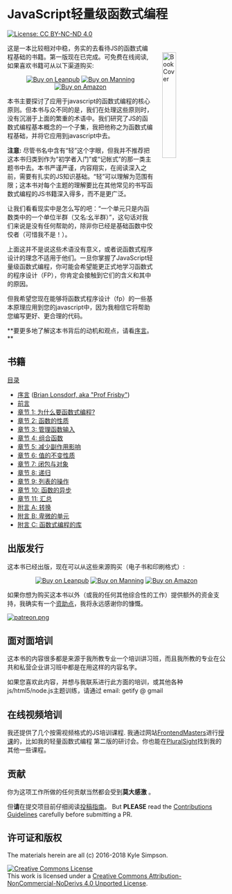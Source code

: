 # JavaScript轻量级函数式编程

[![License: CC BY-NC-ND 4.0](https://img.shields.io/badge/License-CC%20BY--NC--ND%204.0-blue.svg)](http://creativecommons.org/licenses/by-nc-nd/4.0/)

<a href="http://fljsbook.com"><img src="manuscript/images/marketing/front-cover-small.png" width="25%" align="right" hspace="20" vspace="20" title="Functional-Light JavaScript" alt="Book Cover"></a>

这是一本比较相对中稳，务实的去看待JS的函数式编程基础的书籍。第一版现在已完成。可免费在线阅读, 如果喜欢书籍可从以下渠道购买:

<p align="center">
    <a href="http://fljsbook.com"><img src="https://img.shields.io/badge/Buy-Leanpub-yellow.svg" title="Buy on Leanpub" alt="Buy on Leanpub"></a> <a href="http://manning.fljsbook.com"><img src="https://img.shields.io/badge/Buy-Manning-yellow.svg" title="Buy on Manning" alt="Buy on Manning"></a> <a href="http://amazon.fljsbook.com"><img src="https://img.shields.io/badge/Buy-Amazon-yellow.svg" title="Buy on Amazon" alt="Buy on Amazon"></a>
</p>

本书主要探讨了应用于javascript的函数式编程的核心原则。但本书与众不同的是，我们在处理这些原则时，没有沉溺于上面的繁重的术语中。我们研究了JS的函数式编程基本概念的一个子集，我把他称之为函数式编程基础，并将它应用到javascript中去。

**注意:** 尽管书名中含有“轻”这个字眼，但我并不推荐把这本书归类到作为“初学者入门”或“记帐式”的那一类主题书中去。本书严谨严谨，内容翔实，在阅读深入之前，需要有扎实的JS知识基础。“轻”可以理解为范围有限；这本书对每个主题的理解要比在其他常见的书写函数式编程的JS书籍深入得多，而不是更广泛。

让我们看看现实中是怎么写的吧：“一个单元只是内函数类中的一个单位半群（又名:幺半群）”，这句话对我们来说是没有任何帮助的，除非你已经是基础函数中佼佼者（可惜我不是！）。

上面这并不是说这些术语没有意义，或者说函数式程序设计的理念不适用于他们。一旦你掌握了JavaScript轻量级函数式编程，你可能会希望能更正式地学习函数式的程序设计（FP），你肯定会接触到它们的含义和其中的原因。

但我希望您现在能够将函数式程序设计（fp）的一些基本原理应用到您的javascript中，因为我相信它将帮助您编写更好、更合理的代码。

**要更多地了解这本书背后的动机和观点，请看[序言](manuscript/preface.md)。 **

## 书籍

[目录](manuscript/README.md/#table-of-contents)

* [序言](manuscript/foreword.md/#foreword) ([Brian Lonsdorf, aka "Prof Frisby"](https://twitter.com/DrBoolean))
* [前言](manuscript/preface.md/#preface)
* [章节 1: 为什么要函数式编程?](manuscript/ch1.md/#chapter-1-why-functional-programming)
* [章节 2: 函数的性质](manuscript/ch2.md/#chapter-2-the-nature-of-functions)
* [章节 3: 管理函数输入](manuscript/ch3.md/#chapter-3-managing-function-inputs)
* [章节 4: 组合函数](manuscript/ch4.md/#chapter-4-composing-functions)
* [章节 5: 减少副作用影响](manuscript/ch5.md/#chapter-5-reducing-side-effects)
* [章节 6: 值的不变性质](manuscript/ch6.md/#chapter-6-value-immutability)
* [章节 7: 闭包与对象](manuscript/ch7.md/#chapter-7-closure-vs-object)
* [章节 8: 递归](manuscript/ch8.md/#chapter-8-recursion)
* [章节 9: 列表的操作](manuscript/ch9.md/#chapter-9-list-operations)
* [章节 10: 函数的异步](manuscript/ch10.md/#chapter-10-functional-async)
* [章节 11: 汇总](manuscript/ch11.md/#chapter-11-putting-it-all-together)
* [附言 A: 转换](manuscript/apA.md/#appendix-a-transducing)
* [附言 B: 卑微的单元](manuscript/apB.md/#appendix-b-the-humble-monad)
* [附言 C: 函数式编程的库](manuscript/apC.md/#appendix-c-fp-libraries)

## 出版发行

这本书已经出版，现在可以从这些来源购买（电子书和印刷格式）:

<p align="center">
    <a href="http://fljsbook.com"><img src="https://img.shields.io/badge/Buy-Leanpub-yellow.svg" title="Buy on Leanpub" alt="Buy on Leanpub"></a> <a href="http://manning.fljsbook.com"><img src="https://img.shields.io/badge/Buy-Manning-yellow.svg" title="Buy on Manning" alt="Buy on Manning"></a> <a href="http://amazon.fljsbook.com"><img src="https://img.shields.io/badge/Buy-Amazon-yellow.svg" title="Buy on Amazon" alt="Buy on Amazon"></a>
</p>

如果你想为购买这本书以外（或我的任何其他综合性的工作）提供额外的资金支持，我确实有一个[资助点](https://www.patreon.com/getify)，我将永远感谢你的慷慨。

<a href="https://www.patreon.com/getify">[![patreon.png](https://c5.patreon.com/external/logo/become_a_patron_button.png)](https://www.patreon.com/getify)</a>

## 面对面培训

这本书的内容很多都是来源于我所教专业一个培训讲习班，而且我所教的专业在公共和私营企业讲习班中都是在用这样的内容名字。


如果您喜欢此内容，并想与我联系进行此方面的培训，或其他各种js/html5/node.js主题训练，请通过 email: getify @ gmail

## 在线视频培训

我还提供了几个按需视频格式的JS培训课程. 我通过网站[FrontendMasters](https://FrontendMasters.com)进行[授课](https://FrontendMasters.com/teachers/kyle-simpson)的，比如我的轻量函数式编程 第二版的研讨会。你也能在[PluralSight](https://www.pluralsight.com/search?q=kyle%20simpson&categories=all)找到我的其他一些课程。


## 贡献

你为这项工作所做的任何贡献当然都会受到**莫大感激** 。

但**请**在提交项目前仔细阅读[投稿指南](CONTRIBUTING.md)。
But **PLEASE** read the [Contributions Guidelines](CONTRIBUTING.md) carefully before submitting a PR.

## 许可证和版权

The materials herein are all (c) 2016-2018 Kyle Simpson.

<a rel="license" href="http://creativecommons.org/licenses/by-nc-nd/4.0/"><img alt="Creative Commons License" style="border-width:0" src="https://i.creativecommons.org/l/by-nc-nd/4.0/88x31.png" /></a><br />This work is licensed under a <a rel="license" href="http://creativecommons.org/licenses/by-nc-nd/4.0/">Creative Commons Attribution-NonCommercial-NoDerivs 4.0 Unported License</a>.
